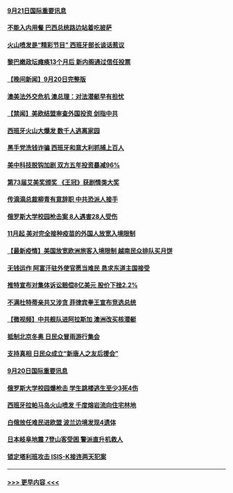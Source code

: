 #### [9月21日国际重要讯息](../pages/prog202/a103222601.md?t=09211750) 
#### [不能入内用餐 巴西总统路边站着吃披萨](../pages/prog202/a103222507.md?t=09211750) 
#### [火山喷发是“精彩节目” 西班牙部长谈话惹议](../pages/prog202/a103222442.md?t=09211750) 
#### [黎巴嫩政坛瘫痪13个月后 新内阁通过信任投票](../pages/prog202/a103222345.md?t=09211750) 
#### [【晚间新闻】9月20日完整版](../pages/prog202/a103222295.md?t=09211750) 
#### [澳美法外交危机 澳总理：对法潜艇早有担忧](../pages/prog202/a103221729.md?t=09211750) 
#### [【禁闻】美欧结盟审查外国投资 剑指中共](../pages/prog202/a103221402.md?t=09211750) 
#### [西班牙火山大爆发 数千人逃离家园](../pages/prog202/a103221669.md?t=09211750) 
#### [黑手党洗钱诈骗 西班牙和意大利抓捕上百人](../pages/prog202/a103221657.md?t=09211750) 
#### [美中科技脱钩加剧  双方五年投资暴减96%](../pages/prog202/a103221566.md?t=09211750) 
#### [第73届艾美奖颁奖 《王冠》获剧情类大奖](../pages/prog202/a103221613.md?t=09211750) 
#### [传滴滴总裁柳青有意辞职 中共恐派人接手](../pages/prog202/a103221555.md?t=09211750) 
#### [俄罗斯大学校园枪击案 8人遇害28人受伤](../pages/prog202/a103221470.md?t=09211750) 
#### [11月起 美对完全接种疫苗的外国人放宽入境限制](../pages/prog202/a103221447.md?t=09211750) 
#### [【最新疫情】美国放宽欧洲旅客入境限制 越南民众排队买月饼](../pages/prog202/a103221529.md?t=09211750) 
#### [无钱运作 阿富汗驻外使官愿当难民 恳求东道主国接受](../pages/prog202/a103221350.md?t=09211750) 
#### [推特宣布对集体诉讼赔偿8亿美元 股价下挫2.2%](../pages/prog202/a103221388.md?t=09211750) 
#### [不满杜特蒂亲共又涉贪 菲律宾拳王宣布竞选总统](../pages/prog202/a103221407.md?t=09211750) 
#### [【微视频】中共舰队进阿拉斯加 澳洲改买核潜艇](../pages/prog202/a103221400.md?t=09211750) 
#### [抵制北京冬奥 日民众冒雨游行集会](../pages/prog202/a103221393.md?t=09211750) 
#### [支持真相 日民众成立“新唐人之友后援会”](../pages/prog202/a103221214.md?t=09211750) 
#### [9月20日国际重要讯息](../pages/prog202/a103221203.md?t=09211750) 
#### [俄罗斯大学校园爆枪击 学生跳楼逃生至少3死4伤](../pages/prog202/a103221128.md?t=09211750) 
#### [西班牙拉帕马岛火山喷发 千度熔岩流向住宅林地](../pages/prog202/a103221068.md?t=09211750) 
#### [白俄放任难民进欧盟 波兰边境发现4遗体](../pages/prog202/a103221044.md?t=09211750) 
#### [日本岐阜地震 7登山客受困 警派直升机救人](../pages/prog202/a103221029.md?t=09211750) 
#### [锁定塔利班攻击 ISIS-K接连两天犯案](../pages/prog202/a103220652.md?t=09211750) 

----
#### [ >>> 更早内容 <<< ](../indexes/prog202-earlier.md)
